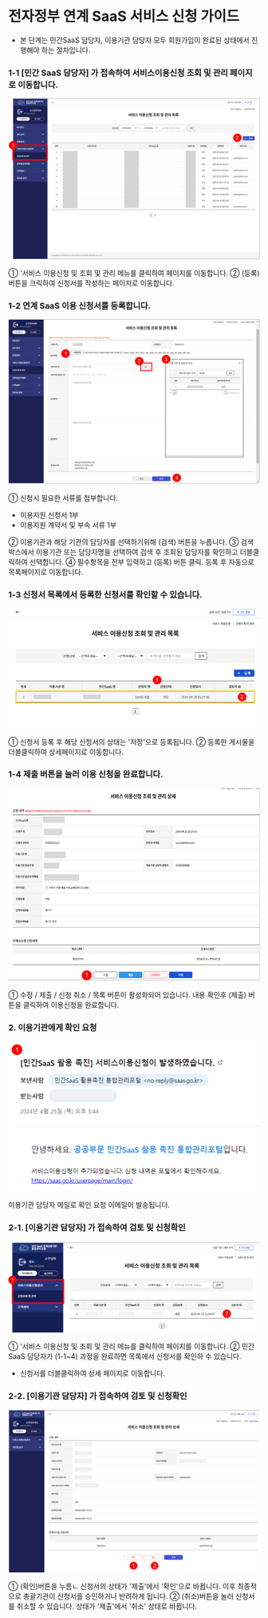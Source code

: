 # 전자정부 연계 SaaS 서비스 신청 가이드
- 본 단계는 민간SaaS 담당자, 이용기관 담당자 모두 회원가입이 완료된 상태에서 진행해야 하는 절차입니다.

### 1-1 [민간 SaaS 담당자] 가 접속하여 서비스이용신청 조회 및 관리 페이지로 이동합니다.
![01.서비스신청.png](image/서비스신청/01.서비스신청.png)

① '서비스 이용신청 및 조회 및 관리 메뉴를 클릭하여 페이지를 이동합니다.
② (등록) 버튼을 크릭하여 신청서를 작성하는 페이지로 이동합니다.

### 1-2 연계 SaaS 이용 신청서를 등록합니다.

![02.서비스신청.png](image/서비스신청/02.서비스신청.png)

① 신청시 필요한 서류를 첨부합니다.
- 이용지원 신청서 1부
- 이용지원 계약서 및 부속 서류 1부

② 이용기관과 해당 기관의 담당자를 선택하기위해 (검색) 버튼을 누릅니다.
③ 검색박스에서 이용기관 또는 담당자명을 선택하여 검색 후 조회된 담당자를 확인하고 더블클릭하여 선택합니다.
④ 필수항목을 전부 입력하고 (등록) 버튼 클릭. 등록 후 자동으로 목록페이지로 이동합니다.

### 1-3 신청서 목록에서 등록한 신청서를 확인할 수 있습니다.
![03.서비스신청.png](image/서비스신청/03.서비스신청.png)

① 신청서 등록 후 해당 신청서의 상태는 '저장'으로 등록됩니다.
② 등록한 게시물을 더블클릭하여 상세페이지로 이동합니다.

### 1-4 제출 버튼을 눌러 이용 신청을 완료합니다.
![04.서비스신청.png](image/서비스신청/04.서비스신청.png)

① 수정 / 제출 / 신청 취소 / 목록 버튼이 활성화되어 있습니다. 내용 확인후 (제출) 버튼을 클릭하여 이용신청을 완료합니다.

### 2. 이용기관에게 확인 요청
![05.서비스신청.png](image/서비스신청/05.서비스신청.png)

이용기관 담당자 메일로 확인 요청 이메일이 발송됩니다.

### 2-1. [이용기관 담당자] 가 접속하여 검토 및 신청확인
![06.서비스신청.png](image/서비스신청/06.서비스신청.png)

① '서비스 이용신청 및 조회 및 관리 메뉴를 클릭하여 페이지를 이동합니다.
② 민간 SaaS 담당자가 (1-1~4) 과정을 완료하면 목록에서 신청서를 확인하 수 있습니다. 
- 신청서를 더블클릭하여 상세 페이지로 이동합니다.

### 2-2. [이용기관 담당자] 가 접속하여 검토 및 신청확인
![07.서비스신청.png](image/서비스신청/07.서비스신청.png)

① (확인)버튼을 누름ㄴ 신청서의 상태가 '제출'에서 '확인'으로 바뀝니다. 이후 최종적으로 총괄기관이 신청서를 승인하거나 반려하게 됩니다.
② (취소)버튼을 눌러 신청서를 취소할 수 있습니다. 상태가 '제출'에서 '취소' 상태로 바뀝니다.
